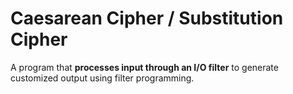 # Caesarean Cipher / Substitution Cipher
A program that **processes input through an I/O filter** to generate customized output using filter programming.
